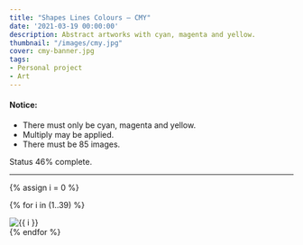 ```yaml
---
title: "Shapes Lines Colours – CMY"
date: '2021-03-19 00:00:00'
description: Abstract artworks with cyan, magenta and yellow.
thumbnail: "/images/cmy.jpg"
cover: cmy-banner.jpg
tags:
- Personal project
- Art
---
```


#### Notice:

* There must only be cyan, magenta and yellow.
* Multiply may be applied.
* There must be 85 images.

Status 46% complete.

<div class="wide">
<hr>

{% assign i = 0 %}

{% for i in (1..39) %}
<div class="col-xs-4 slc">
	<img src="https://res.cloudinary.com/dp5mvntv7/image/upload/c_scale,w_600/v1589979350/phase3/{{ i }}.jpg" alt="{{ i }}" title="{{ i }}" />
</div>
{% endfor %}
</div>